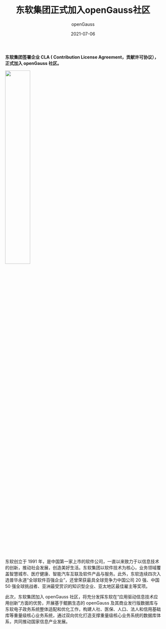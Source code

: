 ﻿---
title: ' 东软集团正式加入openGauss社区'
date: '2021-07-06'
tags: ['theme']
banner: '/category/news/2021-07-06/banner.jpg'
category: 'news'
author: 'openGauss'
summary: '东软集团签署CLA ，正式加入openGauss社区。'
---

**东软集团签署企业 CLA ( Contribution License Agreement，贡献许可协议），正式加入 openGauss 社区。**

<img src="/zh/news/2021-07-06/图片1.png" style="width: 40%">

东软创立于 1991 年，是中国第一家上市的软件公司，一直以来致力于以信息技术的创新，推动社会发展，创造美好生活。东软集团以软件技术为核心，业务领域覆盖智慧城市、医疗健康、智能汽车互联及软件产品与服务。此外，东软连续四次入选普华永道“全球软件百强企业”，还曾荣获最具全球竞争力中国公司 20 强、中国 50 强全球挑战者、亚洲最受赏识的知识型企业、亚太地区最佳雇主等奖项。

此次，东软集团加入 openGauss 社区，将充分发挥东软在“应用驱动信息技术应用创新”方面的优势，开展基于鲲鹏生态的 openGauss 及其商业发行版数据库与东软电子政务系统整体适配和优化工作，构建人社、医保、人口、法人和信用基础库等重量级核心业务系统，通过双向优化打造支撑重量级核心业务系统的数据库体系，共同推动国家信息产业发展。
